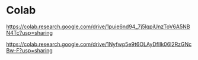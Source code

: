 # Colab

https://colab.research.google.com/drive/1puie6nd94_7j5lqpiUnzToV6A5NBN4Tc?usp=sharing


https://colab.research.google.com/drive/1Nyfwp5e9t6OLAyDfIlk06l2RzGNcBw-F?usp=sharing
